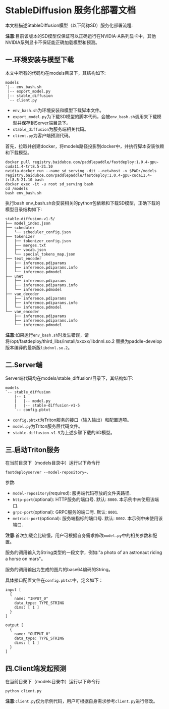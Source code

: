 # StableDiffusion 服务化部署文档

本文档描述StableDiffusion模型（以下简称SD）服务化部署流程:

**注意**:目前该版本的SD模型仅保证可以正确运行在NVIDIA-A系列显卡中，其他NVIDIA系列显卡不保证能正确加载模型和预测。

## 一.环境安装与模型下载

本文中所有的代码均在models目录下，其结构如下:

```
models
`|-- env_bash.sh
 |-- export_model.py
 |-- stable_diffusion
 `-- client.py
```

- `env_bash.sh`为环境安装和模型下载脚本文件。
- `export_model.py`为下载SD模型的脚本代码，会被`env_bash.sh`调用来下载模型并保存到Server端目录下。
- `stable_diffusion`为服务端相关代码。
- `client.py`为客户端预测代码。

首先，拉取并创建docker，将models路径投影到docker中，并执行脚本安装依赖和下载模型。
```
docker pull registry.baidubce.com/paddlepaddle/fastdeploy:1.0.4-gpu-cuda11.4-trt8.5-21.10
nvidia-docker run --name sd_serving -dit --net=host -v $PWD:/models registry.baidubce.com/paddlepaddle/fastdeploy:1.0.4-gpu-cuda11.4-trt8.5-21.10 bash
docker exec -it -u root sd_serving bash
cd /models
bash env_bash.sh
```
执行bash env_bash.sh会安装相关的python包依赖和下载SD模型，正确下载的模型目录结构如下:

```shell
stable-diffusion-v1-5/
├── model_index.json
├── scheduler
│   └── scheduler_config.json
├── tokenizer
│   ├── tokenizer_config.json
│   ├── merges.txt
│   ├── vocab.json
│   └── special_tokens_map.json
├── text_encoder
│   ├── inference.pdiparams
│   ├── inference.pdiparams.info
│   └── inference.pdmodel
├── unet
│   ├── inference.pdiparams
│   ├── inference.pdiparams.info
│   └── inference.pdmodel
├── vae_decoder
│   ├── inference.pdiparams
│   ├── inference.pdiparams.info
│   └── inference.pdmodel
└── vae_encoder
    ├── inference.pdiparams
    ├── inference.pdiparams.info
    └── inference.pdmodel
```

**注意**:如果运行`env_bash.sh`时发生错误，请将/opt/fastdeploy/third_libs/install/xxxxx/libdnnl.so.2 替换为paddle-develop版本编译的最新版`libdnnl.so.2`。

## 二.Server端

Server端代码均在models/stable_diffusion/目录下，其结构如下:

```
models
`-- stable_diffusion
    |-- 1
    |   |-- model.py
    |   |-- stable-diffusion-v1-5
    `-- config.pbtxt
```

- `config.pbtxt`为Triton服务的接口（输入输出）和配置选项。
- `model.py`为Triton服务层代码文件。
- `stable-diffusion-v1-5`为上述步骤下载的SD模型。

## 三.启动Triton服务

在当前目录下（models目录中）运行以下命令行
```
fastdeployserver --model-repository=.
```

参数:
  - `model-repository`(required): 服务端代码存放的文件夹路径.
  - `http-port`(optional): HTTP服务的端口号. 默认: `8000`. 本示例中未使用该端口.
  - `grpc-port`(optional): GRPC服务的端口号. 默认: `8001`.
  - `metrics-port`(optional): 服务端指标的端口号. 默认: `8002`. 本示例中未使用该端口.

**注意**:首次加载会比较慢，用户可根据自身需求修改`model.py`中的相关参数和配置。

服务的调用输入为String类型的一段文字，例如:"a photo of an astronaut riding a horse on mars"。

服务的调用输出为生成的图片的base64编码的String。

具体接口配置文件在`config.pbtxt`中，定义如下：
```
input [
  {
    name: "INPUT_0"
    data_type: TYPE_STRING
    dims: [ 1 ]
  }
]

output [
  {
    name: "OUTPUT_0"
    data_type: TYPE_STRING
    dims: [ 1 ]
  }
]
```

## 四.Client端发起预测

在当前目录下（models目录中）运行以下命令行

```
python client.py
```

**注意**:`client.py`仅为示例代码，用户可根据自身需求参考`client.py`进行修改。
